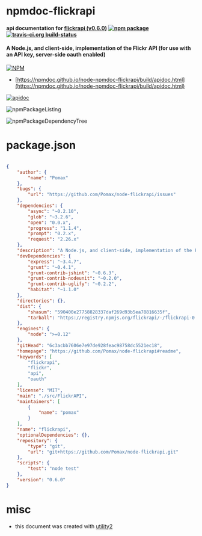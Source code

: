 # npmdoc-flickrapi

#### api documentation for  [flickrapi (v0.6.0)](https://github.com/Pomax/node-flickrapi#readme)  [![npm package](https://img.shields.io/npm/v/npmdoc-flickrapi.svg?style=flat-square)](https://www.npmjs.org/package/npmdoc-flickrapi) [![travis-ci.org build-status](https://api.travis-ci.org/npmdoc/node-npmdoc-flickrapi.svg)](https://travis-ci.org/npmdoc/node-npmdoc-flickrapi)

#### A Node.js, and client-side, implementation of the Flickr API (for use with an API key, server-side oauth enabled)

[![NPM](https://nodei.co/npm/flickrapi.png?downloads=true&downloadRank=true&stars=true)](https://www.npmjs.com/package/flickrapi)

- [https://npmdoc.github.io/node-npmdoc-flickrapi/build/apidoc.html](https://npmdoc.github.io/node-npmdoc-flickrapi/build/apidoc.html)

[![apidoc](https://npmdoc.github.io/node-npmdoc-flickrapi/build/screenCapture.buildCi.browser.%252Ftmp%252Fbuild%252Fapidoc.html.png)](https://npmdoc.github.io/node-npmdoc-flickrapi/build/apidoc.html)

![npmPackageListing](https://npmdoc.github.io/node-npmdoc-flickrapi/build/screenCapture.npmPackageListing.svg)

![npmPackageDependencyTree](https://npmdoc.github.io/node-npmdoc-flickrapi/build/screenCapture.npmPackageDependencyTree.svg)



# package.json

```json

{
    "author": {
        "name": "Pomax"
    },
    "bugs": {
        "url": "https://github.com/Pomax/node-flickrapi/issues"
    },
    "dependencies": {
        "async": "~0.2.10",
        "glob": "~3.2.6",
        "open": "0.0.x",
        "progress": "1.1.4",
        "prompt": "0.2.x",
        "request": "2.26.x"
    },
    "description": "A Node.js, and client-side, implementation of the Flickr API (for use with an API key, server-side oauth enabled)",
    "devDependencies": {
        "express": "~3.4.7",
        "grunt": "~0.4.1",
        "grunt-contrib-jshint": "~0.6.3",
        "grunt-contrib-nodeunit": "~0.2.0",
        "grunt-contrib-uglify": "~0.2.2",
        "habitat": "~1.1.0"
    },
    "directories": {},
    "dist": {
        "shasum": "590400e27758828337daf269d93b5ea78816635f",
        "tarball": "https://registry.npmjs.org/flickrapi/-/flickrapi-0.6.0.tgz"
    },
    "engines": {
        "node": ">=0.12"
    },
    "gitHead": "6c3acbb7606e7e97de928feac98758dc5521ec18",
    "homepage": "https://github.com/Pomax/node-flickrapi#readme",
    "keywords": [
        "flickrapi",
        "flickr",
        "api",
        "oauth"
    ],
    "license": "MIT",
    "main": "./src/FlickrAPI",
    "maintainers": [
        {
            "name": "pomax"
        }
    ],
    "name": "flickrapi",
    "optionalDependencies": {},
    "repository": {
        "type": "git",
        "url": "git+https://github.com/Pomax/node-flickrapi.git"
    },
    "scripts": {
        "test": "node test"
    },
    "version": "0.6.0"
}
```



# misc
- this document was created with [utility2](https://github.com/kaizhu256/node-utility2)
